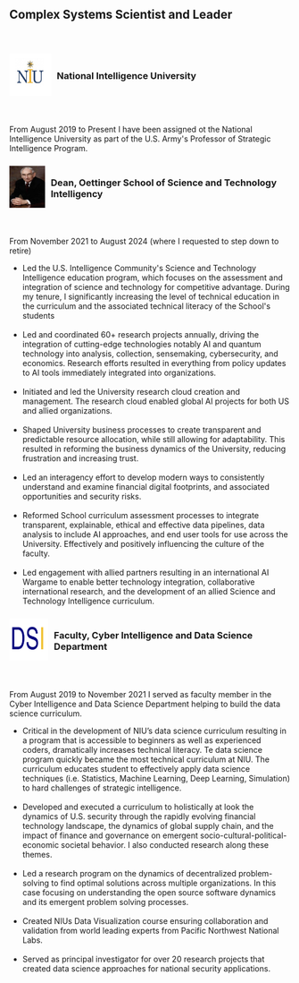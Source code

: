 


<link rel="stylesheet" href="style.css" />

## Complex Systems Scientist and Leader
<br>

<h3 style="display: flex; align-items: center; text-align: left;">
    <a href="https://www.ni-u.edu" target="_blank" style="margin-right: 10px;">
        <img src="images/NIU.jpg" alt="NIU Logo" style="width: 75px; height: 75px;"/>
    </a>
    <span style="align-self: center;">National Intelligence University</span>
</h3>
<p>
<br>

From August 2019 to Present I have been assigned ot the National Intelligence University as part of the U.S. Army's Professor of Strategic Intelligence Program.
</p>
<h3 style="display: flex; align-items: center; text-align: left;">
    <a href="https://www.ni-u.edu/msti-u" target="_blank" style="margin-right: 10px;">
        <img src="images/Oettinger.jpg" style="width: 75px; height: 75px;"/>
    </a>
    <span style="align-self: center;">Dean, Oettinger School of Science and Technology Intelligency</span>
</h3>

<br>
<p>
From November 2021 to August 2024 (where I requested to step down to retire)

<ul>
    <li> Led the U.S. Intelligence Community's Science and Technology Intelligence education program, which focuses on the assessment and integration of science and technology for competitive advantage. During my tenure, I significantly increasing the level of  technical education in the curriculum and the associated technical literacy of the School's students </li>
    <br>
    <li> Led and coordinated 60+ research projects annually, driving the integration of cutting-edge technologies notably AI and quantum technology into analysis, collection, sensemaking, cybersecurity, and economics. Research efforts resulted in everything from policy updates to AI tools immediately integrated into organizations. </li>
    <br>
    <li> Initiated and led the University research cloud creation and management. The research cloud enabled global AI projects for both US and allied organizations.</li>
    <br>
    <li> Shaped University business processes to create transparent and predictable resource allocation, while still allowing for adaptability. This resulted in reforming the business dynamics of the University, reducing frustration and increasing trust.</li> 
    <br>
    <li> Led an interagency effort to develop modern ways to consistently understand and examine financial digital footprints, and associated opportunities and security risks.</li>
    <br>
    <li> Reformed School curriculum assessment processes to integrate transparent, explainable, ethical and effective data pipelines, data analysis to include AI approaches, and end user tools for use across the University. Effectively and positively influencing the culture of the faculty.</li> 
    <br>
    <li>Led engagement with allied partners resulting in an international AI Wargame to enable better technology integration, collaborative international research, and the development of an allied Science and Technology Intelligence curriculum.</li>
</ul>

<h3 style="display: flex; align-items: center; text-align: left;">
    <a href="https://www.ni-u.edu/wp-content/uploads/2023/11/NIU-Catalog_23-24_Final.pdf#page=80" target="_blank" style="margin-right: 10px;">
        <img src="images/DSI.png" style="width: 75px; height: 75px;"/>
    </a>
    <span style="align-self: center;">Faculty, Cyber Intelligence and Data Science Department</span></h3>

<br>
<p>
From August 2019 to November 2021 I served as faculty member in the Cyber Intelligence and Data Science Department helping to build the data science curriculum. 
<br>
<ul>
    <li> Critical in the development of NIU’s data science curriculum resulting in a program that is accessible to beginners as well as experienced coders, dramatically increases technical literacy. Te data science program quickly became the most technical curriculum at NIU. The curriculum educates student to effectively apply data science techniques (i.e. Statistics, Machine Learning, Deep Learning, Simulation) to hard challenges of strategic intelligence. </li>
    <br>
    <li> Developed and executed a curriculum to holistically at look the dynamics of U.S. security through the rapidly evolving financial technology landscape, the dynamics of global supply chain, and the impact of finance and governance on emergent socio-cultural-political-economic societal behavior. I also conducted research along these themes.</li>
    <br>
    <li> Led a research program on the dynamics of decentralized problem-solving to find optimal solutions across multiple organizations. In this case focusing on understanding the open source software dynamics and its emergent problem solving processes.</li>
    <br>
    <li> Created NIUs Data Visualization course ensuring collaboration and validation from world leading experts from Pacific Northwest National Labs.</li>
    <br>
    <li> Served as principal investigator for over 20 research projects that created data science approaches for national security applications.</li>
    <br>
    
</p>